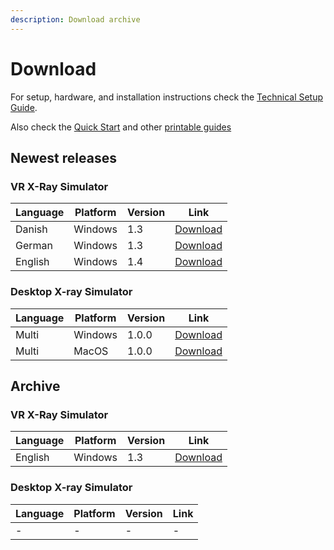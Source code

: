 ```yaml
---
description: Download archive
---
```


# Download

For setup, hardware, and installation instructions check the [Technical Setup Guide](technical-setup-guides/). &#x20;

Also check the [Quick Start](../guides/vr-quick-start-guide.md) and other [printable guides](printable-guides-and-templates.md)

## Newest releases

### VR X-Ray Simulator

| Language | Platform | Version | Link                                                                                                             |
| -------- | -------- | ------- | ---------------------------------------------------------------------------------------------------------------- |
| Danish   | Windows  |  1.3    | [Download](https://vitasim.sharepoint.com/:u:/s/Develop/EfjX3I313xZAsxGEcH8rZPUBzw5IMHIT0zfBe-AxcZideg)          |
| German   | Windows  | 1.3     | [Download](https://vitasim.sharepoint.com/:u:/s/Develop/EaSOaHOjr7ZIlLdI8kEvQLsBqSigo0Pwt79S9z-FvF8Sbw?e=sqQQwM) |
| English  | Windows  | 1.4     | [Download](https://vitasim.sharepoint.com/:u:/s/Develop/EZt78tv3GWhHjcL5n-qTMjcBm7siWrIKZYvT_C76huKszw)          |

### Desktop X-ray Simulator

| Language | Platform | Version | Link                                                                                                                                       |
| -------- | -------- | ------- | ------------------------------------------------------------------------------------------------------------------------------------------ |
| Multi    | Windows  |  1.0.0  | [Download](https://storage.googleapis.com/platform-builds/X-ray%20simulator/SIGNED_Setup%20Desktop%20X-Ray%20Simulator%20v1.0.0-rc.2.exe)  |
| Multi    | MacOS    | 1.0.0   | [Download](https://storage.googleapis.com/platform-builds/X-ray%20simulator/MacOS%20Setup%20Desktop%20X-Ray%20Simulator%20v1.0.0-rc.2.dmg) |

## Archive

### VR X-Ray Simulator

| Language | Platform | Version | Link                                                                                                             |
| -------- | -------- | ------- | ---------------------------------------------------------------------------------------------------------------- |
| English  | Windows  |  1.3    | [Download](https://vitasim.sharepoint.com/:u:/s/Develop/EZlfuf0AjTdOkS15Q4oEZl0By4_ieLjd2lGN3SAwsYChRw?e=eg6Ayl) |

### Desktop X-ray Simulator

| Language | Platform | Version | Link |
| -------- | -------- | ------- | ---- |
| -        | -        |  -      | -    |
